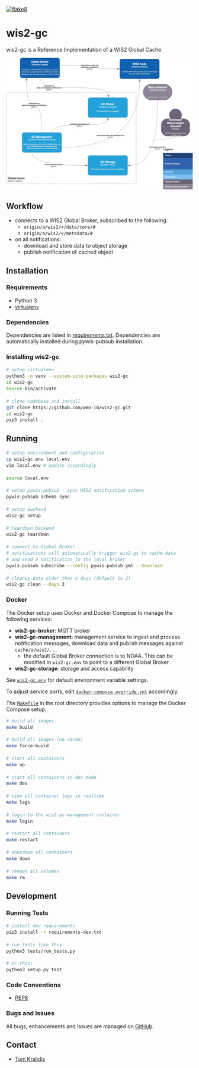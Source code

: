 [![flake8](https://github.com/wmo-im/wis2-gc/workflows/flake8/badge.svg)](https://github.com/wmo-im/wis2-gc/actions)

# wis2-gc

wis2-gc is a Reference Implementation of a WIS2 Global Cache.

<a href="docs/architecture/c4.container.png"><img alt="WIS2 GC C4 component diagram" src="docs/architecture/c4.container.png" width="800"/></a>

## Workflow

- connects to a WIS2 Global Broker, subscribed to the following:
  - `origin/a/wis2/+/data/core/#`
  - `origin/a/wis2/+/metadata/#`
- on all notifications:
  - download and store data to object storage
  - publish notification of cached object

## Installation

### Requirements
- Python 3
- [virtualenv](https://virtualenv.pypa.io)

### Dependencies
Dependencies are listed in [requirements.txt](requirements.txt). Dependencies
are automatically installed during pywis-pubsub installation.

### Installing wis2-gc

```bash
# setup virtualenv
python3 -m venv --system-site-packages wis2-gc
cd wis2-gc
source bin/activate

# clone codebase and install
git clone https://github.com/wmo-im/wis2-gc.git
cd wis2-gc
pip3 install .
```

## Running

```bash
# setup environment and configuration
cp wis2-gc.env local.env
vim local.env # update accordingly

source local.env

# setup pywis-pubsub - sync WIS2 notification schema
pywis-pubsub schema sync

# setup backend
wis2-gc setup

# teardown backend
wis2-gc teardown

# connect to Global Broker
# notifications will automatically trigger wis2-gc to cache data
# and send a notification to the local broker
pywis-pubsub subscribe --config pywis-pubsub.yml --download

# cleanup data older than n days (default is 2)
wis2-gc clean --days 3
```

### Docker

The Docker setup uses Docker and Docker Compose to manage the following services:

- **wis2-gc-broker**: MQTT broker
- **wis2-gc-management**: management service to ingest and process notification messages, download data and publish messages against `cache/a/wis2/...`
  - the default Global Broker connection is to NOAA.  This can be modified in `wis2-gc.env` to point to a different Global Broker
- **wis2-gc-storage**: storage and access capability

See [`wis2-gc.env`](wis2-gc.env) for default environment variable settings.

To adjust service ports, edit [`docker-compose.override.yml`](docker-compose.override.yml) accordingly.

The [`Makefile`](Makefile) in the root directory provides options to manage the Docker Compose setup.

```bash
# build all images
make build

# build all images (no cache)
make force-build

# start all containers
make up

# start all containers in dev mode
make dev

# view all container logs in realtime
make logs

# login to the wis2-gc-management container
make login

# restart all containers
make restart

# shutdown all containers
make down

# remove all volumes
make rm
```

## Development

### Running Tests

```bash
# install dev requirements
pip3 install -r requirements-dev.txt

# run tests like this:
python3 tests/run_tests.py

# or this:
python3 setup.py test
```

### Code Conventions

* [PEP8](https://www.python.org/dev/peps/pep-0008)

### Bugs and Issues

All bugs, enhancements and issues are managed on [GitHub](https://github.com/wmo-im/wis2-gc/issues).

## Contact

* [Tom Kralidis](https://github.com/tomkralidis)
